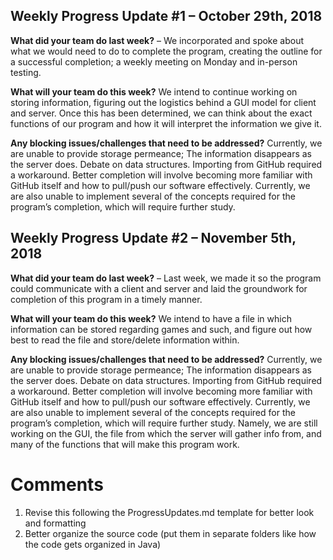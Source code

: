 <b><h2>Weekly Progress Update #1 – October 29th, 2018</h2></b>

<b>What did your team do last week?</b> – We incorporated and spoke about what we would need to do to complete the program, creating 
the outline for a successful completion; a weekly meeting on Monday and in-person testing.

<b>What will your team do this week?</b> We intend to continue working on storing information, figuring out the logistics 
behind a GUI model for client and server. Once this has been determined, we can think about the exact functions of 
our program and how it will interpret the information we give it.

<b>Any blocking issues/challenges that need to be addressed?</b> Currently, we are unable to provide storage permeance; 
The information disappears as the server does. Debate on data structures. Importing from GitHub required a workaround. 
Better completion will involve becoming more familiar with GitHub itself and how to pull/push our software effectively. 
Currently, we are also unable to implement several of the concepts required for the program’s completion,
which will require further study.

<b><h2>Weekly Progress Update #2 – November 5th, 2018</h2></b>

<b>What did your team do last week?</b> – Last week, we made it so the program could communicate with a client and server and laid the groundwork for completion of this program in a timely manner. 

<b>What will your team do this week?</b> We intend to have a file in which information can be stored regarding games and such, and figure out how best to read the file and store/delete information within. 

<b>Any blocking issues/challenges that need to be addressed?</b> Currently, we are unable to provide storage permeance; The information disappears as the server does. Debate on data structures. Importing from GitHub required a workaround. Better completion will involve becoming more familiar with GitHub itself and how to pull/push our software effectively. Currently, we are also unable to implement several of the concepts required for the program’s completion, which will require further study. Namely, we are still working on the GUI, the file from which the server will gather info from, and many of the functions that will make this program work.

# Comments
1. Revise this following the ProgressUpdates.md template for better look and formatting
2. Better organize the source code (put them in separate folders like how the code gets organized in Java)
